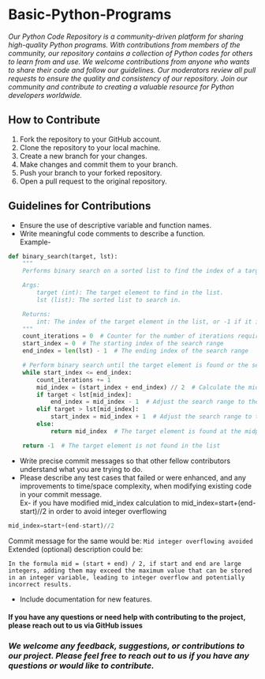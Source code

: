# Basic-Python-Programs

<i>Our Python Code Repository is a community-driven platform for sharing high-quality Python programs. With contributions from members of the community, our repository contains a collection of Python codes for others to learn from and use. We welcome contributions from anyone who wants to share their code and follow our guidelines. Our moderators review all pull requests to ensure the quality and consistency of our repository. Join our community and contribute to creating a valuable resource for Python developers worldwide.</i></br>
## How to Contribute

1. Fork the repository to your GitHub account.
2. Clone the repository to your local machine.
3. Create a new branch for your changes.
4. Make changes and commit them to your branch.
5. Push your branch to your forked repository.
6. Open a pull request to the original repository.

## Guidelines for Contributions

- Ensure the use of descriptive variable and function names.
- Write meaningful code comments to describe a function.</br>
Example-
```python
def binary_search(target, lst):
    """
    Performs binary search on a sorted list to find the index of a target element.

    Args:
        target (int): The target element to find in the list.
        lst (list): The sorted list to search in.

    Returns:
        int: The index of the target element in the list, or -1 if it is not found.
    """
    count_iterations = 0  # Counter for the number of iterations required to perform the search
    start_index = 0  # The starting index of the search range
    end_index = len(lst) - 1  # The ending index of the search range

    # Perform binary search until the target element is found or the search range is exhausted
    while start_index <= end_index:
        count_iterations += 1
        mid_index = (start_index + end_index) // 2  # Calculate the midpoint index of the search range
        if target < lst[mid_index]:
            end_index = mid_index - 1  # Adjust the search range to the lower half
        elif target > lst[mid_index]:
            start_index = mid_index + 1  # Adjust the search range to the upper half
        else:
            return mid_index  # The target element is found at the midpoint index

    return -1  # The target element is not found in the list
```
- Write precise commit messages so that other fellow contributors understand what you are trying to do.
- Please describe any test cases that failed or were enhanced, and any improvements to time/space complexity, when modifying existing code in your commit message.</br>
Ex- if you have modified mid_index calculation to mid_index=start+(end-start)//2 in order to avoid integer overflowing
```python
mid_index=start+(end-start)//2
```
Commit message for the same would be:
```Mid integer overflowing avoided```</br>
Extended (optional) description could be:
```The benefit of this formula is that it avoids integer overflow when calculating the midpoint index for large values of start and end.
In the formula mid = (start + end) / 2, if start and end are large integers, adding them may exceed the maximum value that can be stored in an integer variable, leading to integer overflow and potentially incorrect results.
```

- Include documentation for new features.

<h4>If you have any questions or need help with contributing to the project, please reach out to us via GitHub issues</h4>

<i><h3>We welcome any feedback, suggestions, or contributions to our project. Please feel free to reach out to us if you have any questions or would like to contribute.</h3></i>
